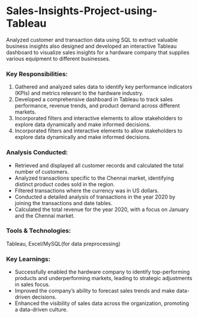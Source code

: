 # Sales-Insights-Project-using-Tableau

Analyzed customer and transaction data using SQL to extract valuable business insights also designed and developed an interactive Tableau dashboard to visualize sales insights for a hardware company that supplies various equipment to different businesses.

 ### Key Responsibilities:
 1. Gathered and analyzed sales data to identify key performance indicators (KPIs) and metrics relevant to the hardware industry.
 2. Developed a comprehensive dashboard in Tableau to track sales performance, revenue trends, and product demand across different markets.
 3. Incorporated filters and interactive elements to allow stakeholders to explore data dynamically and make informed decisions.
 4. Incorporated filters and interactive elements to allow stakeholders to explore data dynamically and make informed decisions.


### Analysis Conducted:
  - Retrieved and displayed all customer records and calculated the total number of customers.
  - Analyzed transactions specific to the Chennai market, identifying distinct product codes sold in the region.
  - Filtered transactions where the currency was in US dollars.
  - Conducted a detailed analysis of transactions in the year 2020 by joining the transactions and date tables.
  - Calculated the total revenue for the year 2020, with a focus on January and the Chennai market.
  
### Tools & Technologies:
  Tableau, Excel/MySQL(for data preprocessing)

  
### Key Learnings:
  - Successfully enabled the hardware company to identify top-performing products and underperforming markets, leading to strategic 
    adjustments in sales focus.
  - Improved the company’s ability to forecast sales trends and make data-driven decisions.
  - Enhanced the visibility of sales data across the organization, promoting a data-driven culture.
